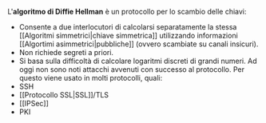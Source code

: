 L'**algoritmo di Diffie Hellman** è un protocollo per lo scambio delle chiavi:
- Consente a due interlocutori di calcolarsi separatamente la stessa [[Algoritmi simmetrici|chiave simmetrica]] utilizzando informazioni [[Algortimi asimmetrici|pubbliche]] (ovvero scambiate su canali insicuri).
- Non richiede segreti a priori.
- Si basa sulla difficoltà di calcolare logaritmi discreti di grandi numeri.
Ad oggi non sono noti attacchi avvenuti con successo al protocollo.
Per questo viene usato in molti protocolli, quali:
- SSH
- [[Protocollo SSL|SSL]]/TLS
- [[IPSec]]
- PKI